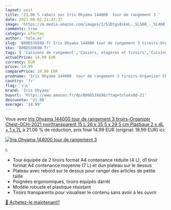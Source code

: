 ```yaml
---
layout: post
title: '21.06 % rabais sur Iris Ohyama 144000  tour de rangement 3 '
date: 2021-08-02 21:43:37
image: 'https://m.media-amazon.com/images/I/51Dtgs8skeL._SL500_._SL400_.jpg'
comments: true
category: ofertas
author: 'tole.es'
slug: 'B00DS3X698-fr Iris Ohyama 144000 tour de rangement 3 tiroirs-Organizer...'
sku: 'B00DS3X698-fr'
tags: [ 'Caissons de rangement','Casiers, étagères et tiroirs','Cuisine et Maison','Rangement et organisation','iris ohyama', ]
actualPrice: 14.99 EUR
currency: EUR
price: 14.99
comparePrice: 18.99 EUR
prodname: 'Iris Ohyama 144000  tour de rangement 3 tiroirs-Organizer Chest-OCH-2021  noir/transparent  15 L  26 x 35 5 x 29 5 cm  Plastique  2 x 4L + 1 x 7L'
country: 'fr'
flag: '🇫🇷'
brand: 'Iris Ohyama'
buyurl: 'https://www.amazon.fr/dp/B00DS3X698/?tag=tolees0d-21'
descuento: '21.06'
average: '14.99'
---
```


Vous avez [Iris Ohyama 144000  tour de rangement 3 tiroirs-Organizer Chest-OCH-2021  noir/transparent  15 L  26 x 35 5 x 29 5 cm  Plastique  2 x 4L + 1 x 7L](https://www.amazon.fr/dp/B00DS3X698/?tag=tolees0d-21)  à  21.06 % de réduction, prix final  14.99 EUR (original: 18.99 EUR) ici:

[![Iris Ohyama 144000  tour de rangement 3 ](https://m.media-amazon.com/images/I/51Dtgs8skeL._SL500_._SL400_.jpg)](https://www.amazon.fr/dp/B00DS3X698/?tag=tolees0d-21)

ℹ️:

- Tour équipée de 2 tiroirs format A4 contenance réduite (4 L), d1 tiroir format A4 contenance moyenne (7 L) et dun plateau sur le dessus
- Plateau avec rebord sur le dessus pour ranger des articles de petite taille
- Poignées ergonomiques, tiroirs équipés darrêt
- Modèle robuste et plastique résistant
- Tiroirs transparents pour visualiser le contenu sans avoir à les ouvrir

[🛒 Achetez-le maintenant!!](https://www.amazon.fr/dp/B00DS3X698/?tag=tolees0d-21)
